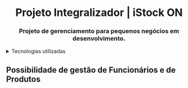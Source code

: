 <h1 align="center"> Projeto Integralizador | iStock ON </h1>

<h3 align="center">Projeto de gerenciamento para pequenos negócios em desenvolvimento. </h3>

<details>
  <summary>Tecnologias utilizadas</summary>
  
   ![My SQL](https://img.shields.io/badge/My%20SQL-CC2927?style=for-the-badge&logo=mysql&logoColor=white&color=blue)
   ![Spring](https://img.shields.io/badge/spring-%236DB33F.svg?style=for-the-badge&logo=spring&logoColor=black)
   ![Angular](https://img.shields.io/badge/angular-%23000.svg?style=for-the-badge&logo=angular&logoColor=red)
    
 </details>


## Possibilidade de gestão de Funcionários e de Produtos
